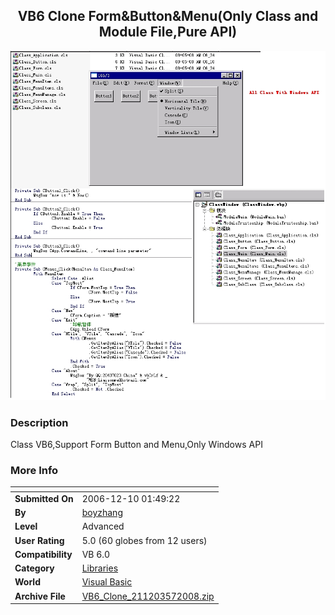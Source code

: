 ﻿<div align="center">

## VB6 Clone Form&amp;Button&amp;Menu\(Only Class and Module File,Pure API\)

<img src="PIC200857193896291.JPG">
</div>

### Description

Class VB6,Support Form Button and Menu,Only Windows API
 
### More Info
 


<span>             |<span>
---                |---
**Submitted On**   |2006-12-10 01:49:22
**By**             |[boyzhang](https://github.com/Planet-Source-Code/PSCIndex/blob/master/ByAuthor/boyzhang.md)
**Level**          |Advanced
**User Rating**    |5.0 (60 globes from 12 users)
**Compatibility**  |VB 6\.0
**Category**       |[Libraries](https://github.com/Planet-Source-Code/PSCIndex/blob/master/ByCategory/libraries__1-49.md)
**World**          |[Visual Basic](https://github.com/Planet-Source-Code/PSCIndex/blob/master/ByWorld/visual-basic.md)
**Archive File**   |[VB6\_Clone\_211203572008\.zip](https://github.com/Planet-Source-Code/boyzhang-vb6-clone-form-amp-button-amp-menu-only-class-and-module-file-pure-api__1-70507/archive/master.zip)








